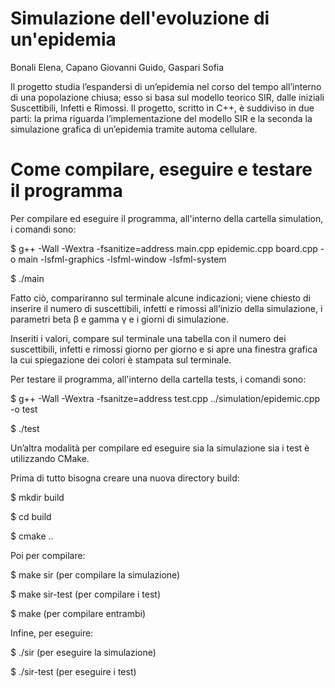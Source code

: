 # Simulazione dell'evoluzione di un'epidemia 

Bonali Elena, Capano Giovanni Guido, Gaspari Sofia 

Il progetto studia l’espandersi di un’epidemia nel corso del tempo all’interno di una popolazione chiusa; esso si basa sul modello teorico SIR, dalle iniziali Suscettibili, Infetti e Rimossi. Il progetto, scritto in C++, è suddiviso in due parti: la prima riguarda l’implementazione del modello SIR e la seconda la simulazione grafica di un’epidemia tramite automa cellulare.  

# Come compilare, eseguire e testare il programma 

Per compilare ed eseguire il programma, all'interno della cartella simulation, i comandi sono: 

$ g++ -Wall -Wextra -fsanitize=address main.cpp epidemic.cpp board.cpp -o main -lsfml-graphics -lsfml-window -lsfml-system 

$ ./main 

Fatto ciò, compariranno sul terminale alcune indicazioni; viene chiesto di inserire il numero di suscettibili, infetti e rimossi all’inizio della simulazione, i parametri beta β e gamma γ e i giorni di simulazione.  

Inseriti i valori, compare sul terminale una tabella con il numero dei suscettibili, infetti e rimossi giorno per giorno e si apre una finestra grafica la cui spiegazione dei colori è stampata sul terminale. 

Per testare il programma, all'interno della cartella tests, i comandi sono: 

$ g++ -Wall -Wextra -fsanitze=address test.cpp ../simulation/epidemic.cpp -o test 

$ ./test 

Un’altra modalità per compilare ed eseguire sia la simulazione sia i test è utilizzando CMake.

Prima di tutto bisogna creare una nuova directory build: 

$ mkdir build 

$ cd build 

$ cmake .. 

Poi per compilare: 

$ make sir       (per compilare la simulazione) 

$ make sir-test  (per compilare i test)

$ make           (per compilare entrambi)

Infine, per eseguire: 

$ ./sir          (per eseguire la simulazione)

$ ./sir-test     (per eseguire i test) 

 
